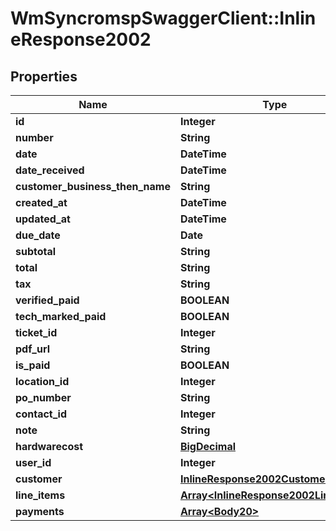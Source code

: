 # WmSyncromspSwaggerClient::InlineResponse2002

## Properties
Name | Type | Description | Notes
------------ | ------------- | ------------- | -------------
**id** | **Integer** |  | [optional] 
**number** | **String** |  | [optional] 
**date** | **DateTime** |  | [optional] 
**date_received** | **DateTime** |  | [optional] 
**customer_business_then_name** | **String** |  | [optional] 
**created_at** | **DateTime** |  | [optional] 
**updated_at** | **DateTime** |  | [optional] 
**due_date** | **Date** |  | [optional] 
**subtotal** | **String** |  | [optional] 
**total** | **String** |  | [optional] 
**tax** | **String** |  | [optional] 
**verified_paid** | **BOOLEAN** |  | [optional] 
**tech_marked_paid** | **BOOLEAN** |  | [optional] 
**ticket_id** | **Integer** |  | [optional] 
**pdf_url** | **String** |  | [optional] 
**is_paid** | **BOOLEAN** |  | [optional] 
**location_id** | **Integer** |  | [optional] 
**po_number** | **String** |  | [optional] 
**contact_id** | **Integer** |  | [optional] 
**note** | **String** |  | [optional] 
**hardwarecost** | [**BigDecimal**](BigDecimal.md) |  | [optional] 
**user_id** | **Integer** |  | [optional] 
**customer** | [**InlineResponse2002Customer**](InlineResponse2002Customer.md) |  | [optional] 
**line_items** | [**Array&lt;InlineResponse2002LineItems&gt;**](InlineResponse2002LineItems.md) |  | [optional] 
**payments** | [**Array&lt;Body20&gt;**](Body20.md) |  | [optional] 

